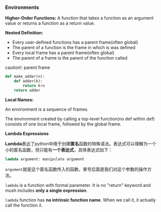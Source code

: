 ### Environments



**Higher-Order Functions:** A function that takes a function as an argument value or returns a function as a return value.



**Nested Definition:** 

* Every user-defined functions has a parent frame(often global)
* The parent of a function is the frame in which is was defined
* Every local frame has a parent frame(often global)
* The parent of a frame is the parent of the function called

caution!: parent frame

```python
def make_adder(n):
	def adder(k):
		return k+n
	return adder
```



**Local Names:**

An environment is a sequence of frames.

The environment created by calling a top-level function(no def within def) consists of one local frame, followed by the global frame.



**Lambda Expressions**

**Lambda**表达了python中用于创建**匿名**函数的特殊语法。表达式可以理解为一个小的匿名函数，但只能有**一个表达式**，具体表达式如下：

```python
lambda argument: manipulate argument
```

`argument`就是这个匿名函数传入的函数，冒号后面是我们对这个参数的操作方法。

`lambda` is a function with formal parameter. It is no "return" keyword and mush includes **only a single expression**.

`lambda` function has **no intrinsic function name**. When we call it, it actually call the function $\lambda$.

